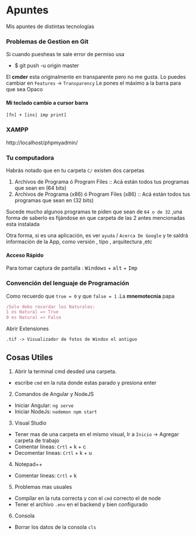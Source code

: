 # Apuntes

Mis apuntes de distintas tecnologías

### Problemas de Gestion en Git
Si cuando puesheas te sale error de permiso usa
- $ git push -u origin master



El **cmder** esta originalmente en transparente pero no me gusta. Lo puedes cambiar en `Features` -> `Transparency`  Le pones el máximo a la barra para que sea Opaco

#### Mi teclado cambio a cursor barra

````
[fn] + [ins| imp print]
````

### XAMPP

http://localhost/phpmyadmin/



### Tu computadora

Habrás notado que en tu carpeta `C/` existen dos carpetas

1. Archivos de Programa ó Program Files :: Acá están todos tus programas que sean en (64 bits)
2. Archivos de Programa (x86) ó Program Files (x86) :: Acá están todos tus programas que sean en (32 bits)

Sucede mucho algunos programas te piden que sean de `64 o de 32` ,una forma de saberlo es fijándose en que carpeta de las 2 antes mencionadas esta instalada

Otra forma, si es una aplicación, es ver  `ayuda`  / `Acerca De Google`  y te saldrá información de la App, como versión , tipo , arquitectura ,etc



#### Acceso Rápido

Para tomar captura de pantalla :  <kbd>Windows</kbd> + <kbd>alt</kbd> + <kbd>Imp</kbd> 



### Convención del lenguaje de Programación

Como recuerdo que `true = 0` y que  `false = 1` .La **mnemotecnia** papa

````javascript
/Solo debo recordar los Naturales:
1 es Natural => True
0 es Natural => False
````

Abrir Extensiones

````
.tif -> Visualizador de fotos de Windox el antiguo
````



## Cosas Utiles
1. Abrir la terminal cmd desded una carpeta.
- escribe `cmd` en la ruta donde estas parado y presiona enter
2. Comandos de Angular y NodeJS
- Iniciar Angular: `ng serve` 
- Iniciar NodeJs: `nodemon npm start`
3. Visual Studio
- Tener mas de una carpeta en el mismo visual, Ir a `Inicio` -> Agregar carpeta de trabajo
- Comentar lineas: `Crtl` + k + c
- Decomentar lineas: `Crtl` + k + u
4. Notepad++
- Comentar lineas: `Crtl` + k
5. Problemas mas usuales
- Compilar en la ruta correcta y con el `cmd` correcto el de node
- Tener el archivo `.env` en el backend y bien configurado

6. Consola
- Borrar los datos de la consola `cls`